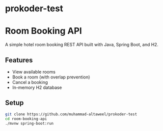 # prokoder-test
# Room Booking API

A simple hotel room booking REST API built with Java, Spring Boot, and H2.

## Features

- View available rooms
- Book a room (with overlap prevention)
- Cancel a booking
- In-memory H2 database

## Setup

```bash
git clone https://github.com/muhammad-altaweel/prokoder-test
cd room-booking-api
./mvnw spring-boot:run
